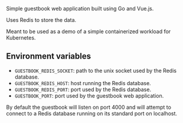 Simple guestbook web application built using Go and Vue.js.

Uses Redis to store the data.

Meant to be used as a demo of a simple containerized workload for Kubernetes.

## Environment variables

  * `GUESTBOOK_REDIS_SOCKET`: path to the unix socket used by the Redis database.
  * `GUESTBOOK_REDIS_HOST`: host running the Redis database.
  * `GUESTBOOK_REDIS_PORT`: port used by the Redis database.
  * `GUESTBOOK_PORT`: port used by the guestbook web application.

By default the guestbook will listen on port 4000 and will attempt to connect to
a Redis database running on its standard port on localhost.
